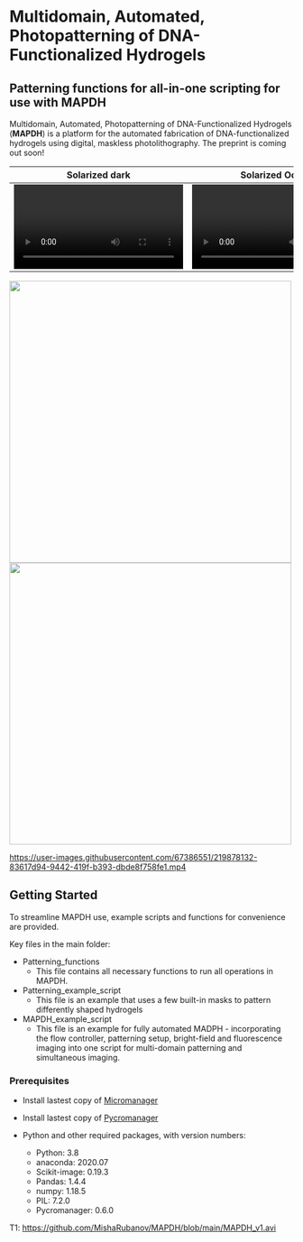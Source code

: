 # Multidomain, Automated, Photopatterning of DNA-Functionalized Hydrogels
## Patterning functions for all-in-one scripting for use with **MAPDH**

Multidomain, Automated, Photopatterning of DNA-Functionalized Hydrogels (**MAPDH**) is a platform for the automated fabrication of DNA-functionalized hydrogels using digital, maskless photolithography. The preprint is coming out soon!

Solarized dark             |  Solarized Ocean
:-------------------------:|:-------------------------:
![](https://user-images.githubusercontent.com/67386551/219878100-5006ea9a-b2e7-487f-82a5-2ad5d5f173c9.mp4)   |  ![](https://user-images.githubusercontent.com/67386551/219878132-83617d94-9442-419f-b393-dbde8f758fe1.mp4)


<p float="left">
  <img src="https://user-images.githubusercontent.com/67386551/219878100-5006ea9a-b2e7-487f-82a5-2ad5d5f173c9.mp4" width="500" />
  <img src="[/img2.png](https://user-images.githubusercontent.com/67386551/219878132-83617d94-9442-419f-b393-dbde8f758fe1.mp4)" width="500" /> 
</p>

https://user-images.githubusercontent.com/67386551/219878132-83617d94-9442-419f-b393-dbde8f758fe1.mp4

## Getting Started

To streamline MAPDH use, example scripts and functions for convenience are provided.

Key files in the main folder:
* Patterning_functions
  * This file contains all necessary functions to run all operations in MAPDH.
* Patterning_example_script
  * This file is an example that uses a few built-in masks to pattern differently shaped hydrogels
* MAPDH_example_script
  * This file is an example for fully automated MADPH - incorporating the flow controller, patterning setup, bright-field and fluorescence imaging into one script for multi-domain patterning and simultaneous imaging.

### Prerequisites

* Install lastest copy of [Micromanager](https://micro-manager.org/)
* Install lastest copy of [Pycromanager](https://github.com/micro-manager/pycro-manager)

* Python and other required packages, with version numbers:
  * Python: 3.8
  * anaconda: 2020.07
  * Scikit-image: 0.19.3
  * Pandas: 1.4.4
  * numpy: 1.18.5
  * PIL: 7.2.0
  * Pycromanager: 0.6.0

T1: 
https://github.com/MishaRubanov/MAPDH/blob/main/MAPDH_v1.avi
